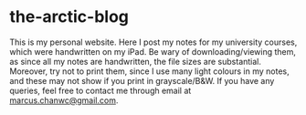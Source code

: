 # the-arctic-blog
This is my personal website. Here I post my notes for my university courses, which were handwritten on my iPad. 
Be wary of downloading/viewing them, as since all my notes are handwritten, the file sizes are substantial. Moreover, try not to print them, since I use many light colours in my notes, and these may not show if you print in grayscale/B&W.
If you have any queries, feel free to contact me through email at marcus.chanwc@gmail.com.
